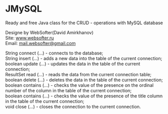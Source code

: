 # JMySQL
Ready and free Java class for the CRUD - operations with MySQL database

Designe by WebSofter(David Amirkhanov)<br/>
Site: www.websofter.ru<br/>
Email: mail.websofter@gmail.com<br/>

String connect (...) - connects to the database;<br/>
String insert (...) - adds a new data into the table of the current connection;<br/>
boolean update (...) - updates the data in the table of the current connection;<br/>
ResultSet read (...) - reads the data from the current connection table;<br/>
boolean delete (...) - deletes the data in the table of the current connection;<br/>
boolean contains (...) - checks the value of the presence on the ordinal number of the column in the table of the current connection;<br/>
boolean contains (...) - checks the value of the presence of the title column in the table of the current connection;<br/>
void close (...) - closes the connection to the current connection.<br/>
